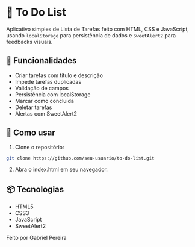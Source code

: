 # 📝 To Do List

Aplicativo simples de Lista de Tarefas feito com HTML, CSS e JavaScript, usando `localStorage` para persistência de dados e `SweetAlert2` para feedbacks visuais.

## 🔧 Funcionalidades

- Criar tarefas com título e descrição
- Impede tarefas duplicadas
- Validação de campos
- Persistência com localStorage
- Marcar como concluída
- Deletar tarefas
- Alertas com SweetAlert2

## 🚀 Como usar

1. Clone o repositório:

```bash
git clone https://github.com/seu-usuario/to-do-list.git
```

2. Abra o index.html em seu navegador.

## 📦 Tecnologias

- HTML5
- CSS3
- JavaScript
- SweetAlert2

Feito por Gabriel Pereira
